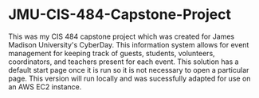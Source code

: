 # JMU-CIS-484-Capstone-Project
This was my CIS 484 capstone project which was created for James Madison University's CyberDay.
This information system allows for event management for keeping track of guests, students, volunteers, coordinators, and teachers present for each event.
This solution has a default start page once it is run so it is not necessary to open a particular page. This version will run locally and was sucessfully adapted 
for use on an AWS EC2 instance. 
